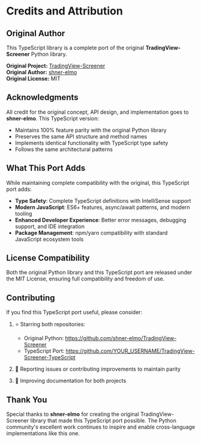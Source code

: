 # Credits and Attribution

## Original Author

This TypeScript library is a complete port of the original **TradingView-Screener** Python library.

**Original Project:** [TradingView-Screener](https://github.com/shner-elmo/TradingView-Screener)  
**Original Author:** [shner-elmo](https://github.com/shner-elmo)  
**Original License:** MIT

## Acknowledgments

All credit for the original concept, API design, and implementation goes to **shner-elmo**. This TypeScript version:

- Maintains 100% feature parity with the original Python library
- Preserves the same API structure and method names
- Implements identical functionality with TypeScript type safety
- Follows the same architectural patterns

## What This Port Adds

While maintaining complete compatibility with the original, this TypeScript port adds:

- **Type Safety**: Complete TypeScript definitions with IntelliSense support
- **Modern JavaScript**: ES6+ features, async/await patterns, and modern tooling
- **Enhanced Developer Experience**: Better error messages, debugging support, and IDE integration
- **Package Management**: npm/yarn compatibility with standard JavaScript ecosystem tools

## License Compatibility

Both the original Python library and this TypeScript port are released under the MIT License, ensuring full compatibility and freedom of use.

## Contributing

If you find this TypeScript port useful, please consider:

1. ⭐ Starring both repositories:
   - Original Python: https://github.com/shner-elmo/TradingView-Screener
   - TypeScript Port: https://github.com/YOUR_USERNAME/TradingView-Screener-TypeScript

2. 🐛 Reporting issues or contributing improvements to maintain parity

3. 📖 Improving documentation for both projects

## Thank You

Special thanks to **shner-elmo** for creating the original TradingView-Screener library that made this TypeScript port possible. The Python community's excellent work continues to inspire and enable cross-language implementations like this one.
